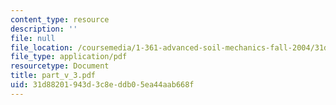 ```yaml
---
content_type: resource
description: ''
file: null
file_location: /coursemedia/1-361-advanced-soil-mechanics-fall-2004/31d88201943d3c8eddb05ea44aab668f_part_v_3.pdf
file_type: application/pdf
resourcetype: Document
title: part_v_3.pdf
uid: 31d88201-943d-3c8e-ddb0-5ea44aab668f
---
```

